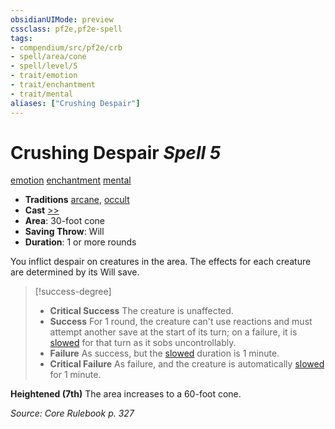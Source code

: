 ```yaml
---
obsidianUIMode: preview
cssclass: pf2e,pf2e-spell
tags:
- compendium/src/pf2e/crb
- spell/area/cone
- spell/level/5
- trait/emotion
- trait/enchantment
- trait/mental
aliases: ["Crushing Despair"]
---
```

# Crushing Despair *Spell 5*   
[emotion](emotion.md "Emotion Effect Trait")  [enchantment](enchantment.md "Enchantment School Trait")  [mental](mental.md "Mental Effect Trait")  

- **Traditions** [arcane](arcane.md "Arcane Tradition Trait"), [occult](occult.md "Occult Tradition Trait")
- **Cast** [>>](chapter-9-playing-the-game.md#Actions "Two-Action") 
- **Area**: 30-foot cone
- **Saving Throw**: Will
- **Duration**: 1 or more rounds

You inflict despair on creatures in the area. The effects for each creature are determined by its Will save.

> [!success-degree] 
> - **Critical Success** The creature is unaffected.
> - **Success** For 1 round, the creature can't use reactions and must attempt another save at the start of its turn; on a failure, it is [slowed](conditions.md#Slowed) for that turn as it sobs uncontrollably.
> - **Failure** As success, but the [slowed](conditions.md#Slowed) duration is 1 minute.
> - **Critical Failure** As failure, and the creature is automatically [slowed](conditions.md#Slowed) for 1 minute.

**Heightened (7th)** The area increases to a 60-foot cone.

*Source: Core Rulebook p. 327*
